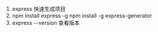 1. express 快速生成项目
2. npm install express -g
   npm install -g express-generator
3. express --version 查看版本